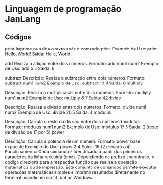 # Linguagem de programação JanLang
<h2>Códigos</h2>
<p>print
Imprime na saída o texto após o comando print.
Exemplo de Uso: print Hello, World!
Saída: Hello, World!
  
add
Realiza a adição entre dois números.
Formato: add num1 num2
Exemplo de Uso: add 5 3
Saída: 8

subtract
Descrição: Realiza a subtração entre dois números.
Formato: subtract num1 num2
Exemplo de Uso: subtract 10 4
Saída: 6
multiply

Descrição: Realiza a multiplicação entre dois números.
Formato: multiply num1 num2
Exemplo de Uso: multiply 6 7
Saída: 42
divide

Descrição: Realiza a divisão entre dois números.
Formato: divide num1 num2
Exemplo de Uso: divide 20 5
Saída: 4
modulus

Descrição: Calcula o resto da divisão entre dois números (módulo).
Formato: modulus num1 num2
Exemplo de Uso: modulus 17 5
Saída: 2 (resto da divisão de 17 por 5)
power

Descrição: Calcula a potência de um número.
Formato: power base expoente
Exemplo de Uso: power 2 4
Saída: 16 (2 elevado a 4)
Funcionamento:
Cada comando é identificado a partir dos primeiros caracteres da linha recebida (cmd). Dependendo do prefixo encontrado, o código direciona para a respectiva função que realiza a operação matemática ou de impressão.
Este conjunto de comandos permite executar operações matemáticas simples e imprimir resultados diretamente no terminal usando um script .bat no Windows.</p>
